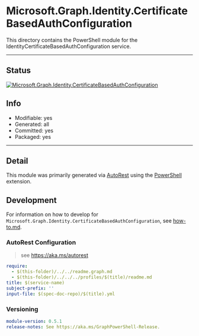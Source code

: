 <!-- region Generated -->
# Microsoft.Graph.Identity.CertificateBasedAuthConfiguration
This directory contains the PowerShell module for the IdentityCertificateBasedAuthConfiguration service.

---
## Status
[![Microsoft.Graph.Identity.CertificateBasedAuthConfiguration](https://img.shields.io/powershellgallery/v/Microsoft.Graph.Identity.CertificateBasedAuthConfiguration.svg?style=flat-square&label=Microsoft.Graph.Identity.CertificateBasedAuthConfiguration "Microsoft.Graph.Identity.CertificateBasedAuthConfiguration")](https://www.powershellgallery.com/packages/Microsoft.Graph.Identity.CertificateBasedAuthConfiguration/)

## Info
- Modifiable: yes
- Generated: all
- Committed: yes
- Packaged: yes

---
## Detail
This module was primarily generated via [AutoRest](https://github.com/Azure/autorest) using the [PowerShell](https://github.com/Azure/autorest.powershell) extension.

## Development
For information on how to develop for `Microsoft.Graph.Identity.CertificateBasedAuthConfiguration`, see [how-to.md](how-to.md).
<!-- endregion -->

### AutoRest Configuration

> see https://aka.ms/autorest

``` yaml
require:
  - $(this-folder)/../../readme.graph.md
  - $(this-folder)/../../../profiles/$(title)/readme.md
title: $(service-name)
subject-prefix: ''
input-file: $(spec-doc-repo)/$(title).yml
```
### Versioning

``` yaml
module-version: 0.5.1
release-notes: See https://aka.ms/GraphPowerShell-Release.
```
